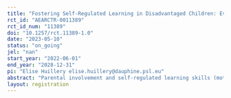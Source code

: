```yaml
---
title: "Fostering Self-Regulated Learning in Disadvantaged Children: Evidence from a Parenting Experiment"
rct_id: "AEARCTR-0011389"
rct_id_num: "11389"
doi: "10.1257/rct.11389-1.0"
date: "2023-05-10"
status: "on_going"
jel: "nan"
start_year: "2022-06-01"
end_year: "2028-12-31"
pi: "Elise Huillery elise.huillery@dauphine.psl.eu"
abstract: "Parental involvement and self-regulated learning skills (motivation, self-control, and metacognitive skills) are fundamental for children’s development and their success at school. However, socially disadvantaged parents may underestimate their potential contribution to their children’s success. Their parenting skills may also differ in terms of how well they manage to improve self-regulated learning skills. Therefore, in this study, researchers investigate the impact of an intervention for first graders’ parents in Priority Education schools to help them support their child in her schooling. Parents will receive text messages with links to videos providing parents with information and guidance on how they can foster their child’s self-regulated learning skills. The goal of this study is to provide empirical evidence on how parental attitudes may affect children’s academic learning through improvement in self-regulated learning skills."
layout: registration
---
```


